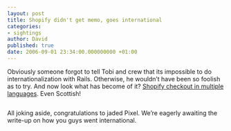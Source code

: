 ```yaml
---
layout: post
title: Shopify didn't get memo, goes international
categories:
- sightings
author: David
published: true
date: 2006-09-01 23:34:00.000000000 +01:00
---
```

<p>Obviously someone forgot to tell Tobi and crew that its impossible to do internationalization with Rails. Otherwise, he wouldn&#8217;t have been so foolish as to try. And now look what has become of it? <a href="http://blog.jadedpixel.com/2006/9/1/shopify-s-checkout-goes-international">Shopify checkout in multiple languages</a>. Even Scottish!</p>
<p><img src="http://jadedpixel.com/assets/2006/9/3/german.png" alt="" /></p>
<p>All joking aside, congratulations to jaded Pixel. We&#8217;re eagerly awaiting the write-up on how you guys went international.</p>